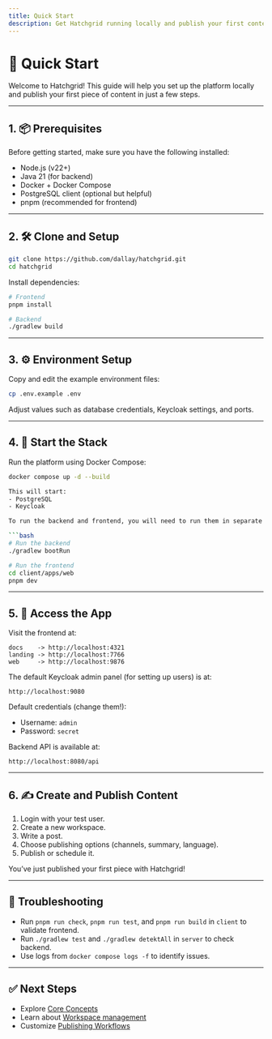 ```yaml
---
title: Quick Start
description: Get Hatchgrid running locally and publish your first content.
---
```


# 🚀 Quick Start

Welcome to Hatchgrid! This guide will help you set up the platform locally and publish your first piece of content in just a few steps.

---

## 1. 📦 Prerequisites

Before getting started, make sure you have the following installed:

- Node.js (v22+)
- Java 21 (for backend)
- Docker + Docker Compose
- PostgreSQL client (optional but helpful)
- pnpm (recommended for frontend)

---

## 2. 🛠️ Clone and Setup

```bash
git clone https://github.com/dallay/hatchgrid.git
cd hatchgrid
```

Install dependencies:

```bash
# Frontend
pnpm install

# Backend
./gradlew build
```

---

## 3. ⚙️ Environment Setup

Copy and edit the example environment files:

```bash
cp .env.example .env
```

Adjust values such as database credentials, Keycloak settings, and ports.

---

## 4. 🐳 Start the Stack

Run the platform using Docker Compose:

```bash
docker compose up -d --build

This will start:
- PostgreSQL
- Keycloak

To run the backend and frontend, you will need to run them in separate terminals:

```bash
# Run the backend
./gradlew bootRun

# Run the frontend
cd client/apps/web
pnpm dev
```

---

## 5. 👤 Access the App

Visit the frontend at:

```text
docs    -> http://localhost:4321
landing -> http://localhost:7766
web     -> http://localhost:9876
```

The default Keycloak admin panel (for setting up users) is at:

```text
http://localhost:9080
```

Default credentials (change them!):

- Username: `admin`
- Password: `secret`

Backend API is available at:

```text
http://localhost:8080/api
```
---

## 6. ✍️ Create and Publish Content

1. Login with your test user.
2. Create a new workspace.
3. Write a post.
4. Choose publishing options (channels, summary, language).
5. Publish or schedule it.

You’ve just published your first piece with Hatchgrid!

---

## 🧪 Troubleshooting

- Run `pnpm run check`, `pnpm run test`, and `pnpm run build` in `client` to validate frontend.
- Run `./gradlew test` and `./gradlew detektAll` in `server` to check backend.
- Use logs from `docker compose logs -f` to identify issues.

---

## ✅ Next Steps

- Explore [Core Concepts](../core-concepts)
- Learn about [Workspace management](../core-concepts/workspace)
- Customize [Publishing Workflows](../user-guide/publish-channels)
